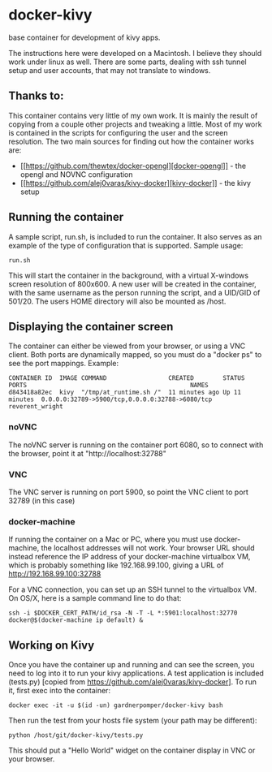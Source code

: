 # docker-kivy
base container for development of kivy apps.

The instructions here were developed on a Macintosh. I believe they
should work under linux as well. There are some parts, dealing with
ssh tunnel setup and user accounts, that may not translate to
windows.

## Thanks to:
This container contains very little of my own work. It is mainly the
result of copying from a couple other projects and tweaking a
little. Most of my work is contained in the scripts for configuring
the user and the screen resolution. The two main sources for finding
out how the container works are:
- [[https://github.com/thewtex/docker-opengl][docker-opengl]] - the opengl and NOVNC configuration
- [[https://github.com/alej0varas/kivy-docker][kivy-docker]] - the kivy setup

## Running the container
A sample script, run.sh, is included to run the container. It also
serves as an example of the type of configuration that is
supported. Sample usage:

```
run.sh
```

This will start the container in the background, with a virtual
X-windows screen resolution of 800x600. A new user will be created in
the container, with the same username as the person running the
script, and a UID/GID of 501/20. The users HOME directory will also be
mounted as /host.

## Displaying the container screen
The container can either be viewed from your browser, or using a VNC
client. Both ports are dynamically mapped, so you must do a "docker
ps" to see the port mappings. Example:

```
CONTAINER ID  IMAGE COMMAND                 CREATED        STATUS         PORTS                                             NAMES
d843418a82ec  kivy  "/tmp/at_runtime.sh /"  11 minutes ago Up 11 minutes  0.0.0.0:32789->5900/tcp,0.0.0.0:32788->6080/tcp   reverent_wright
```

### noVNC
The noVNC server is running on the container port 6080, so to connect
with the browser, point it at "http://localhost:32788"

### VNC
The VNC server is running on port 5900, so point the VNC client to
port 32789 (in this case)

### docker-machine
If running the container on a Mac or PC, where you must use
docker-machine, the localhost addresses will not work. Your browser
URL should instead reference the IP address of your docker-machine
virtualbox VM, which is probably something like 192.168.99.100, giving
a URL of http://192.168.99.100:32788

For a VNC connection, you can set up an SSH tunnel to the virtualbox
VM. On OS/X, here is a sample command line to do that:

```
ssh -i $DOCKER_CERT_PATH/id_rsa -N -T -L *:5901:localhost:32770 docker@$(docker-machine ip default) &
```
## Working on Kivy
Once you have the container up and running and can see the screen, you
need to log into it to run your kivy applications. A test application
is included (tests.py) [copied from
https://github.com/alej0varas/kivy-docker]. To run it, first exec
into the container:

```
docker exec -it -u $(id -un) gardnerpomper/docker-kivy bash
```

Then run the test from your hosts file system (your path may be different):

```
python /host/git/docker-kivy/tests.py
```

This should put a "Hello World" widget on the container display in VNC
or your browser.
